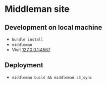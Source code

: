 # Middleman site

## Development on local machine

* `bundle install`
* `middleman`
* Visit [127.0.0.1:4567](http://127/0.0.0.1:4567)

## Deployment

* `middleman build && middleman s3_sync`
